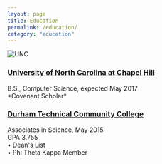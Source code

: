 ```yaml
---
layout: page
title: Education
permalink: /education/
category: "education"
---
```


<p> <div class="manual-content">
<img src="http://www.unc.edu/files/2012/06/ccm1_017934.jpg" alt="UNC"/>
<a href="http://www.unc.edu/"><h3><Strong>University of North Carolina at Chapel Hill</Strong></h3></a>
<p>B.S., Computer Science, expected May 2017 <br>
  *Covenant Scholar*</p>

[<h3><Strong>Durham Technical Community College</Strong></h3>](http://durhamtech.edu)
<p>Associates in Science, May 2015<br>
GPA 3.755<br>
•	Dean's List<br>
•	Phi Theta Kappa Member <br>
</p>
</div>
</p>
